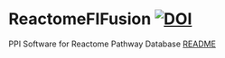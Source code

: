 # ReactomeFIFusion [![DOI](https://zenodo.org/badge/19044/joshuaburkhart/ReactomeFIFusion.svg)](https://zenodo.org/badge/latestdoi/19044/joshuaburkhart/ReactomeFIFusion)

PPI Software for Reactome Pathway Database
[README](doc/README.md)
